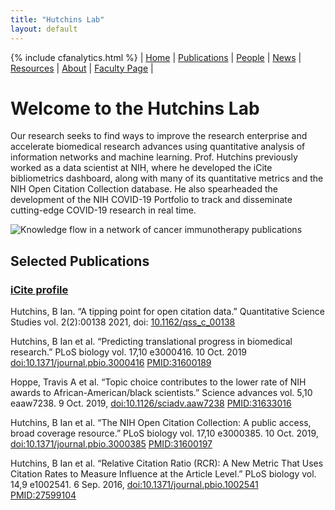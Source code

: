 ```yaml
---
title: "Hutchins Lab"
layout: default
---
```

{% include cfanalytics.html %}
| [Home](/index) | [Publications](/publications) | [People](/people) | [News](/news) |  [Resources](/resources) | [About](/about) | [Faculty Page](https://ischool.wisc.edu/blog/staff/hutchins-b-ian/) |

# Welcome to the Hutchins Lab

Our research seeks to find ways to improve the research enterprise and accelerate biomedical research advances using quantitative analysis of information networks and machine learning. Prof. Hutchins previously worked as a data scientist at NIH, where he developed the iCite bibliometrics dashboard, along with many of its quantitative metrics and the NIH Open Citation Collection database. He also spearheaded the development of the NIH COVID-19 Portfolio to track and disseminate cutting-edge COVID-19 research in real time.

![Knowledge flow in a network of cancer immunotherapy publications](/assets/immunotherapy.gif "Knowledge flow in a network of breakthrough cancer immunotherapy publications. Credit, Ian Hutchins")

## Selected Publications
### [iCite profile](https://icite.od.nih.gov/analysis?search_id=q2f8yfrvwrsscz9s)

Hutchins, B Ian. “A tipping point for open citation data.” Quantitative Science Studies vol. 2(2):00138 2021, doi: [10.1162/qss_c_00138](https://doi.org/10.1162/qss_c_00138)

Hutchins, B Ian et al. “Predicting translational progress in biomedical research.” PLoS biology vol. 17,10 e3000416. 10 Oct. 2019 [doi:10.1371/journal.pbio.3000416](http://doi.org/10.1371/journal.pbio.3000416) [PMID:31600189](https://pubmed.ncbi.nlm.nih.gov/31600189/)

Hoppe, Travis A et al. “Topic choice contributes to the lower rate of NIH awards to African-American/black scientists.” Science advances vol. 5,10 eaaw7238. 9 Oct. 2019, [doi:10.1126/sciadv.aaw7238](http://doi.org/10.1126/sciadv.aaw7238) [PMID:31633016](https://pubmed.ncbi.nlm.nih.gov/31633016/)

Hutchins, B Ian et al. “The NIH Open Citation Collection: A public access, broad coverage resource.” PLoS biology vol. 17,10 e3000385. 10 Oct. 2019, [doi:10.1371/journal.pbio.3000385](http://doi.org/10.1371/journal.pbio.3000385) [PMID:31600197](https://pubmed.ncbi.nlm.nih.gov/31600197/)

Hutchins, B Ian et al. “Relative Citation Ratio (RCR): A New Metric That Uses Citation Rates to Measure Influence at the Article Level.” PLoS biology vol. 14,9 e1002541. 6 Sep. 2016, [doi:10.1371/journal.pbio.1002541](http://doi.org/10.1371/journal.pbio.1002541) [PMID:27599104](https://pubmed.ncbi.nlm.nih.gov/27599104/)
